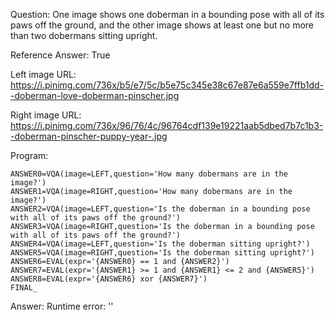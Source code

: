 Question: One image shows one doberman in a bounding pose with all of its paws off the ground, and the other image shows at least one but no more than two dobermans sitting upright.

Reference Answer: True

Left image URL: https://i.pinimg.com/736x/b5/e7/5c/b5e75c345e38c67e87e6a559e7ffb1dd--doberman-love-doberman-pinscher.jpg

Right image URL: https://i.pinimg.com/736x/96/76/4c/96764cdf139e19221aab5dbed7b7c1b3--doberman-pinscher-puppy-year-.jpg

Program:

```
ANSWER0=VQA(image=LEFT,question='How many dobermans are in the image?')
ANSWER1=VQA(image=RIGHT,question='How many dobermans are in the image?')
ANSWER2=VQA(image=LEFT,question='Is the doberman in a bounding pose with all of its paws off the ground?')
ANSWER3=VQA(image=RIGHT,question='Is the doberman in a bounding pose with all of its paws off the ground?')
ANSWER4=VQA(image=LEFT,question='Is the doberman sitting upright?')
ANSWER5=VQA(image=RIGHT,question='Is the doberman sitting upright?')
ANSWER6=EVAL(expr='{ANSWER0} == 1 and {ANSWER2}')
ANSWER7=EVAL(expr='{ANSWER1} >= 1 and {ANSWER1} <= 2 and {ANSWER5}')
ANSWER8=EVAL(expr='{ANSWER6} xor {ANSWER7}')
FINAL_
```
Answer: Runtime error: ''

